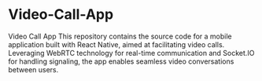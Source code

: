 # Video-Call-App
Video Call App This repository contains the source code for a mobile application built with React Native, aimed at facilitating video calls. Leveraging WebRTC technology for real-time communication and Socket.IO for handling signaling, the app enables seamless video conversations between users.
